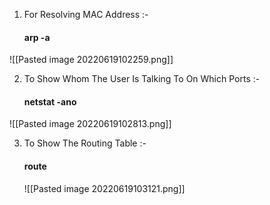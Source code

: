 1) For Resolving MAC Address :-
	#### arp -a
![[Pasted image 20220619102259.png]]

2) To Show Whom The User Is Talking To On Which Ports :-
	#### netstat -ano
![[Pasted image 20220619102813.png]]

3) To Show The Routing Table :-
	#### route
	![[Pasted image 20220619103121.png]]